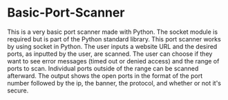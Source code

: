 # Basic-Port-Scanner
This is a very basic port scanner made with Python. The socket module is required but is part of the Python standard library.
This port scanner works by using socket in Python. The user inputs a website URL and the desired ports, as inputted by the user, are scanned.
The user can choose if they want to see error messages (timed out or denied access) and the range of ports to scan. 
Individual ports outside of the range can be scanned afterward.
The output shows the open ports in the format of the port number followed by the ip, the banner, the protocol, and whether or not it's secure.
